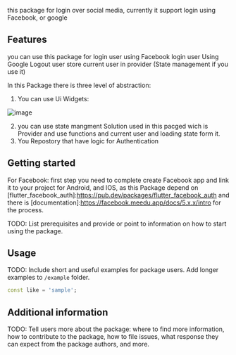 <!-- 
This README describes the package. If you publish this package to pub.dev,
this README's contents appear on the landing page for your package.

For information about how to write a good package README, see the guide for
[writing package pages](https://dart.dev/guides/libraries/writing-package-pages). 

For general information about developing packages, see the Dart guide for
[creating packages](https://dart.dev/guides/libraries/create-library-packages)
and the Flutter guide for
[developing packages and plugins](https://flutter.dev/developing-packages). 
-->

this package for login over social media, currently it support login using Facebook, or google

## Features

you can use this package for
login user using Facebook
login user Using Google
Logout user
store current user in provider (State management if you use it)

In this Package there is three level of abstraction:

1. You can use Ui Widgets:


![image](https://user-images.githubusercontent.com/47584580/200312074-fedc6417-61a4-41a6-a764-eeb8e8e8da77.png)

2. you can use state mangment Solution used in this pacged wich is Provider and use functions and current user and loading state form it.
3. You Repostory that have logic for Authentication

## Getting started

For Facebook:
first step you need to complete create Facebook app and link it to your project for Android, and IOS,
as this Package depend on [flutter_facebook_auth]:https://pub.dev/packages/flutter_facebook_auth
and there is [documentation]:https://facebook.meedu.app/docs/5.x.x/intro for the process.


TODO: List prerequisites and provide or point to information on how to
start using the package.

## Usage

TODO: Include short and useful examples for package users. Add longer examples
to `/example` folder.

```dart
const like = 'sample';
```

## Additional information

TODO: Tell users more about the package: where to find more information, how to
contribute to the package, how to file issues, what response they can expect
from the package authors, and more.
